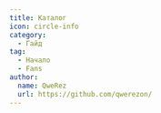 ```yaml
---
title: Каталог
icon: circle-info
category:
  - Гайд
tag:
  - Начало
  - Fans
author:
  name: QweRez
  url: https://github.com/qwerezon/
---
```


<AutoCatalog />
